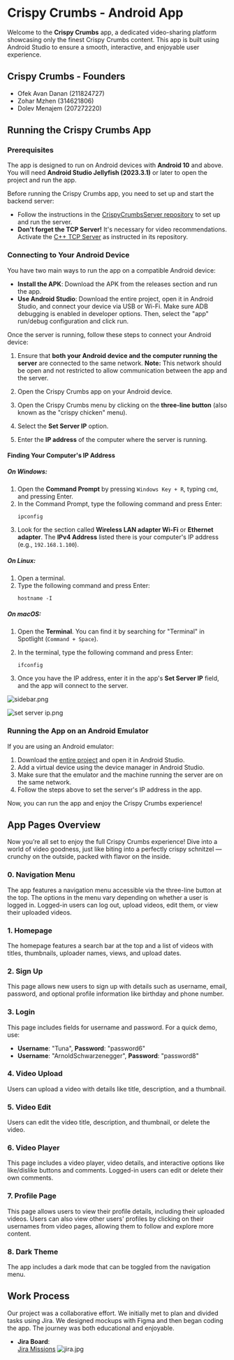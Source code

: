 # Crispy Crumbs - Android App

Welcome to the **Crispy Crumbs** app, a dedicated video-sharing platform showcasing only the finest Crispy Crumbs content. This app is built using Android Studio to ensure a smooth, interactive, and enjoyable user experience.

## Crispy Crumbs - Founders

- Ofek Avan Danan (211824727)
- Zohar Mzhen (314621806)
- Dolev Menajem (207272220)

## Running the Crispy Crumbs App

### Prerequisites

The app is designed to run on Android devices with **Android 10** and above. You will need **Android Studio Jellyfish (2023.3.1)** or later to open the project and run the app.

Before running the Crispy Crumbs app, you need to set up and start the backend server:

- Follow the instructions in the [CrispyCrumbsServer repository](https://github.com/Mzhenian/CrispyCrumbsServer) to set up and run the server.
- **Don't forget the TCP Server!** It's necessary for video recommendations. Activate the [C++ TCP Server](https://github.com/Mzhenian/CrispyCrumbsTCP) as instructed in its repository.

### Connecting to Your Android Device

You have two main ways to run the app on a compatible Android device:

- **Install the APK**: Download the APK from the releases section and run the app.
- **Use Android Studio**: Download the entire project, open it in Android Studio, and connect your device via USB or Wi-Fi. Make sure ADB debugging is enabled in developer options. Then, select the "app" run/debug configuration and click run.

Once the server is running, follow these steps to connect your Android device:

1. Ensure that **both your Android device and the computer running the server** are connected to the same network. **Note:** This network should be open and not restricted to allow communication between the app and the server.

2. Open the Crispy Crumbs app on your Android device.

3. Open the Crispy Crumbs menu by clicking on the **three-line button** (also known as the "crispy chicken" menu).

4. Select the **Set Server IP** option.

5. Enter the **IP address** of the computer where the server is running.

#### Finding Your Computer's IP Address

##### On Windows:

1. Open the **Command Prompt** by pressing `Windows Key + R`, typing `cmd`, and pressing Enter.
2. In the Command Prompt, type the following command and press Enter:
   ```
   ipconfig
   ```
3. Look for the section called **Wireless LAN adapter Wi-Fi** or **Ethernet adapter**. The **IPv4 Address** listed there is your computer's IP address (e.g., `192.168.1.100`).

##### On Linux:

1. Open a terminal.
2. Type the following command and press Enter:
   ```
   hostname -I
   ```

##### On macOS:

1. Open the **Terminal**. You can find it by searching for "Terminal" in Spotlight (`Command + Space`).
2. In the terminal, type the following command and press Enter:
   ```
   ifconfig
   ```

6. Once you have the IP address, enter it in the app's **Set Server IP** field, and the app will connect to the server.

![sidebar.png](demonstration/sidebar.png)

![set server ip.png](demonstration/set_server_ip.png)

### Running the App on an Android Emulator

If you are using an Android emulator:

1. Download the [entire project](https://github.com/Mzhenian/CrispyCrumbsAndroid.git) and open it in Android Studio.
2. Add a virtual device using the device manager in Android Studio.
3. Make sure that the emulator and the machine running the server are on the same network.
4. Follow the steps above to set the server's IP address in the app.

Now, you can run the app and enjoy the Crispy Crumbs experience!

## App Pages Overview

Now you’re all set to enjoy the full Crispy Crumbs experience! Dive into a world of video goodness, just like biting into a perfectly crispy schnitzel — crunchy on the outside, packed with flavor on the inside.

### 0. Navigation Menu

The app features a navigation menu accessible via the three-line button at the top. The options in the menu vary depending on whether a user is logged in. Logged-in users can log out, upload videos, edit them, or view their uploaded videos.

### 1. Homepage

The homepage features a search bar at the top and a list of videos with titles, thumbnails, uploader names, views, and upload dates.

### 2. Sign Up

This page allows new users to sign up with details such as username, email, password, and optional profile information like birthday and phone number.

### 3. Login

This page includes fields for username and password. For a quick demo, use:
- **Username**: "Tuna", **Password**: "password6"
- **Username**: "ArnoldSchwarzenegger", **Password**: "password8"

### 4. Video Upload

Users can upload a video with details like title, description, and a thumbnail.

### 5. Video Edit

Users can edit the video title, description, and thumbnail, or delete the video.

### 6. Video Player

This page includes a video player, video details, and interactive options like like/dislike buttons and comments. Logged-in users can edit or delete their own comments.

### 7. Profile Page

This page allows users to view their profile details, including their uploaded videos. Users can also view other users' profiles by clicking on their usernames from video pages, allowing them to follow and explore more content.

### 8. Dark Theme

The app includes a dark mode that can be toggled from the navigation menu.

## Work Process

Our project was a collaborative effort. We initially met to plan and divided tasks using Jira. We designed mockups with Figma and then began coding the app. The journey was both educational and enjoyable.

- **Jira Board**:  
  [Jira Missions](https://crispycrumbs.atlassian.net/jira/software/projects/SCRUM/list?sortBy=customfield_10020&direction=ASC)
  ![jira.jpg](demonstration/jira.jpg)

